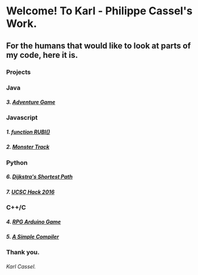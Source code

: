 # Welcome! To Karl - Philippe Cassel's Work.

## For the humans that would like to look at parts of my code, here it is. 

### Projects

### Java
##### 3. [Adventure Game](https://github.com/InvaderZim19/adv-enture)

### Javascript
##### 1. [function RUBI()](https://github.com/InvaderZim19/functionRUBI)
##### 2. [Monster Track](https://github.com/InvaderZim19/ucsc_hack2015)

### Python
##### 6. [Dijkstra's Shortest Path](https://github.com/InvaderZim19/dijkstras-shortest-path)
##### 7. [UCSC Hack 2016](https://github.com/sborland/hack_ucsc2016)

### C++/C
##### 4. [RPG Arduino Game](https://github.com/InvaderZim19/rpg-arduino-adv)
##### 5. [A Simple Compiler](https://github.com/InvaderZim19/com-piler)

### Thank you.

###### Karl Cassel.
